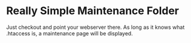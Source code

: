 # Really Simple Maintenance Folder

Just checkout and point your webserver there. As long as it knows what .htaccess is, a maintenance page will be displayed.
